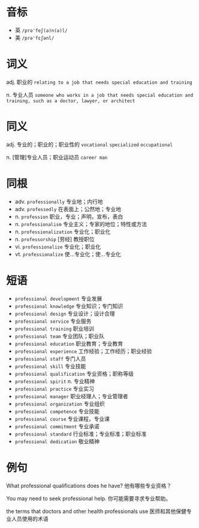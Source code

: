 # 音标

- 英 `/prə'feʃ(ə)n(ə)l/`
- 美 `/prə'fɛʃənl/`

# 词义

adj. 职业的
`relating to a job that needs special education and training`

n. 专业人员
`someone who works in a job that needs special education and training, such as a doctor, lawyer, or architect`

# 同义

adj. 专业的；职业的；职业性的
`vocational` `specialized` `occupational`

n. [管理]专业人员；职业运动员
`career man`

# 同根

- adv. `professionally` 专业地；内行地
- adv. `professedly` 在表面上；公然地；专业地
- n. `profession` 职业，专业；声明，宣布，表白
- n. `professionalism` 专业主义；专家的地位；特性或方法
- n. `professionalization` 专业化；职业化
- n. `professorship` [劳经] 教授职位
- vi. `professionalize` 专业化；职业化
- vt. `professionalize` 使…专业化；使…专业化

# 短语

- `professional development` 专业发展
- `professional knowledge` 专业知识；专门知识
- `professional design` 专业设计；设计合理
- `professional service` 专业服务
- `professional training` 职业培训
- `professional team` 专业团队；职业队
- `professional education` 职业教育；专业教育
- `professional experience` 工作经验；工作经历；职业经验
- `professional staff` 专门人员
- `professional skill` 专业技能
- `professional qualification` 专业资格；职称等级
- `professional spirit` n. 专业精神
- `professional practice` 专业实习
- `professional manager` 职业经理人；专业管理者
- `professional organization` 专业组织
- `professional competence` 专业技能
- `professional course` 专业课程，专业课
- `professional commitment` 专业承诺
- `professional standard` 行业标准；专业标准；职业标准
- `professional dedication` 敬业精神

# 例句

What professional qualifications does he have?
他有哪些专业资格？

You may need to seek professional help.
你可能需要寻求专业帮助。

the terms that doctors and other health professionals use
医师和其他保健专业人员使用的术语


